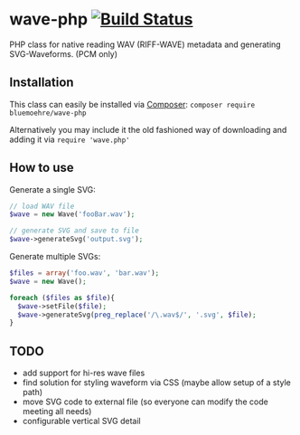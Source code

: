 wave-php  [![Build Status](https://travis-ci.org/bluemoehre/wave-php.svg?branch=master)](https://travis-ci.org/bluemoehre/wave-php)
========

PHP class for native reading WAV (RIFF-WAVE) metadata and generating SVG-Waveforms. (PCM only)

Installation
------------

This class can easily be installed via [Composer](https://getcomposer.org):
`composer require bluemoehre/wave-php`

Alternatively you may include it the old fashioned way of downloading and adding it via
`require 'wave.php'`

How to use
----------

Generate a single SVG:

  ```php
  // load WAV file
  $wave = new Wave('fooBar.wav');

  // generate SVG and save to file
  $wave->generateSvg('output.svg');

  ```

Generate multiple SVGs:

  ```php
  $files = array('foo.wav', 'bar.wav');
  $wave = new Wave();

  foreach ($files as $file){
    $wave->setFile($file);
    $wave->generateSvg(preg_replace('/\.wav$/', '.svg', $file);
  }

  ```

TODO
--------
- add support for hi-res wave files
- find solution for styling waveform via CSS (maybe allow setup of a style path)
- move SVG code to external file (so everyone can modify the code meeting all needs)
- configurable vertical SVG detail
